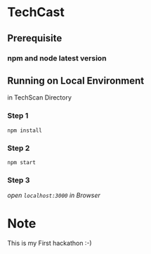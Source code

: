 # TechCast

## Prerequisite

### npm and node latest version

## Running on Local Environment
in TechScan Directory 

### Step 1 
`npm install`

### Step 2
`npm start`

### Step  3
*open `localhost:3000` in Browser*




# Note
This is my First hackathon :-) 



